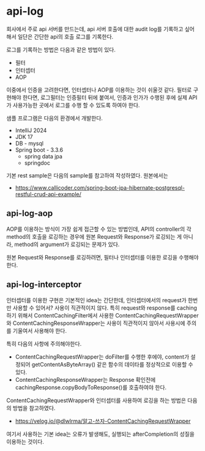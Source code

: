 # api-log
회사에서 주로 api 서버를 만드는데, api 서버 호출에 대한 audit log를 기록하고 싶어해서 일단은 간단한 api의 호출 로그를 기록한다. 

로그를 기록하는 방법은 다음과 같은 방법이 있다.
* 필터
* 인터셉터
* AOP

이중에서 인증을 고려한다면, 인터셉터나 AOP를 이용하는 것이 쉬울것 같다. 필터로 구현해야 한다면, 로그필터는 인증필터 뒤에 붙여서, 
인증과 인가가 수행된 후에 실제 API가 사용가능한 곳에서 로그를 수행 할 수 있도록 하여야 한다. 

샘플 프로그램은 다음의 환경에서 개발한다.

* IntelliJ 2024
* JDK 17
* DB - mysql
* Spring boot - 3.3.6
  *  spring data jpa
  *  springdoc

기본 rest sample은 다음의 sample를 참고하여 작성하였다. 원본에서는 
* https://www.callicoder.com/spring-boot-jpa-hibernate-postgresql-restful-crud-api-example/


## api-log-aop
AOP를 이용하는 방식이 가장 쉽게 접근할 수 있는 방법인데, API의 controller의 각 method의 호출을 로깅하는 경우에 
원본 Request와 Response가 로깅되는 게 아니라, method의 argument가 로깅되는 문제가 있다.

원본 Request와  Response를 로깅하려면, 필터나 인터셉터를 이용한 로깅을 수행해야 한다.

## api-log-interceptor
인터셉터를 이용한 구현은 기본적인 idea는 간단한데, 인터셉터에서의  request가 한번만 사용할 수 있어서? 사용이 직관적이지 않다.
특히 request와 response를  caching하기 위해서 ContentCachingFilter에서 사용한 ContentCachingRequestWrapper와 ContentCachingResponseWrapper는 
사용이 직관적이지 않아서 사용시에 주의를 기울여서 사용해야 한다.

특히 다음의 사항에 주의해야한다. 
* ContentCachingRequestWrapper는 doFilter를 수행한 후에야,  content가 설정되어 getContentAsByteArray() 같은 함수의 데이타를 정상적으로 이용할 수 있다.
* ContentCachingResponseWrapper는 Response 확인전에 cachingResponse.copyBodyToResponse()를 호출하여야 한다.

ContentCachingRequestWrapper와 인터셉터를 사용하여 로깅을 하는 방법은 다음의 방법을 참고하였다.
* https://velog.io/@dlwlrma/알고-쓰자-ContentCachingRequestWrapper

여기서 사용하는 기본 idea는 오류가 발생해도, 실행되는 afterCompletion의 성질을 이용하는 것이다.


